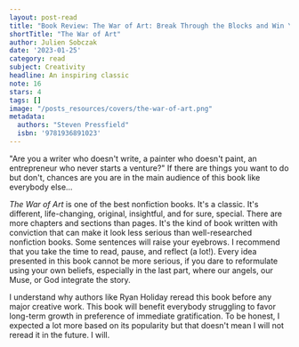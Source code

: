 ```yaml
---
layout: post-read
title: "Book Review: The War of Art: Break Through the Blocks and Win Your Inner Creative Battles"
shortTitle: "The War of Art"
author: Julien Sobczak
date: '2023-01-25'
category: read
subject: Creativity
headline: An inspiring classic
note: 16
stars: 4
tags: []
image: "/posts_resources/covers/the-war-of-art.png"
metadata:
  authors: "Steven Pressfield"
  isbn: '9781936891023'
---
```


"Are you a writer who doesn't write, a painter who doesn't paint, an entrepreneur who never starts a venture?" If there are things you want to do but don't, chances are you are in the main audience of this book like everybody else…

_The War of Art_ is one of the best nonfiction books. It's a classic. It's different, life-changing, original, insightful, and for sure, special. There are more chapters and sections than pages. It's the kind of book written with conviction that can make it look less serious than well-researched nonfiction books. Some sentences will raise your eyebrows. I recommend that you take the time to read, pause, and reflect (a lot!). Every idea presented in this book cannot be more serious, if you dare to reformulate using your own beliefs, especially in the last part, where our angels, our Muse, or God integrate the story.

I understand why authors like Ryan Holiday reread this book before any major creative work. This book will benefit everybody struggling to favor long-term growth in preference of immediate gratification. To be honest, I expected a lot more based on its popularity but that doesn't mean I will not reread it in the future. I will.
    
